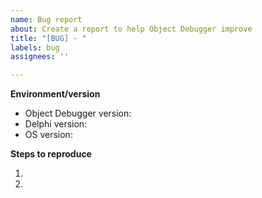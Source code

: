 ```yaml
---
name: Bug report
about: Create a report to help Object Debugger improve
title: "[BUG] - "
labels: bug
assignees: ''

---
```


<!-- Please search existing issues to avoid creating duplicates. -->
**Environment/version**

- Object Debugger version:
- Delphi version: 
- OS version:

**Steps to reproduce**

1. 
2. 
